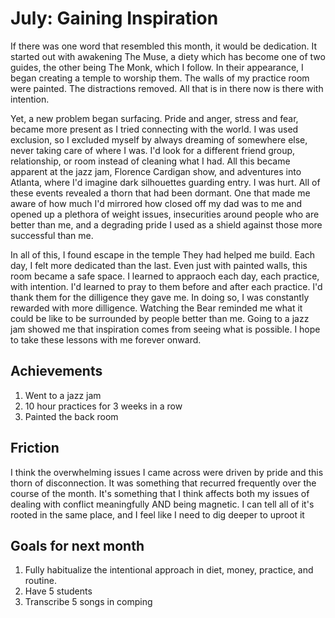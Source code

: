 # July: Gaining Inspiration

If there was one word that resembled this month, it would be dedication. It started out with awakening The Muse, a diety which has become one of two guides, the other being The Monk, which I follow. In their appearance, I began creating a temple to worship them. The walls of my practice room were painted. The distractions removed. All that is in there now is there with intention. 

Yet, a new problem began surfacing. Pride and anger, stress and fear, became more present as I tried connecting with the world. I was used exclusion, so I excluded myself by always dreaming of somewhere else, never taking care of where I was.  I'd look for a different friend group, relationship, or room instead of cleaning what I had. All this became apparent at the jazz jam, Florence Cardigan show, and adventures into Atlanta, where I'd imagine dark silhouettes guarding entry. I was hurt. All of these events revealed a thorn that had been dormant. One that made me aware of how much I'd mirrored how closed off my dad was to me and opened up a plethora of weight issues, insecurities around people who are better than me, and a degrading pride I used as a shield against those more successful than me. 

In all of this, I found escape in the temple They had helped me build. Each day, I felt more dedicated than the last. Even just with painted walls, this room became a safe space. I learned to appraoch each day, each practice, with intention. I'd learned to pray to them before and after each practice. I'd thank them for the dilligence they gave me. In doing so, I was constantly rewarded with more dilligence. Watching the Bear reminded me what it could be like to be surrounded by people better than me. Going to a jazz jam showed me that inspiration comes from seeing what is possible. I hope to take these lessons with me forever onward. 

## Achievements

1. Went to a jazz jam
2. 10 hour practices for 3 weeks in a row
3. Painted the back room

## Friction

I think the overwhelming issues I came across were driven by pride and this thorn of disconnection. It was something that recurred frequently over the course of the month. It's something that I think affects both my issues of dealing with conflict meaningfully AND being magnetic. I can tell all of it's rooted in the same place, and I feel like I need to dig deeper to uproot it

## Goals for next month

1. Fully habitualize the intentional approach in diet, money, practice, and routine. 
2. Have 5 students
3. Transcribe 5 songs in comping